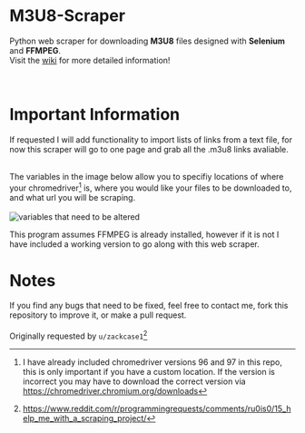 # M3U8-Scraper
Python web scraper for downloading **M3U8** files designed with **Selenium** and **FFMPEG**. 
<br>
Visit the [wiki](https://github.com/cody-k/M3U8-Scraper/wiki) for more detailed information!

<br> 

# Important Information
If requested I will add functionality to import lists of links from a text file, for now this scraper will go to one page and grab all the .m3u8 links avaliable.


<br> The variables in the image below allow you to specifiy locations of where your chromedriver[^1] is, where you would like your files to be downloaded to, and what url you will be scraping.  <br> <br>
![variables that need to be altered](https://i.imgur.com/GmF5Tem.png)

This program assumes FFMPEG is already installed, however if it is not I have included a working version to go along with this web scraper.

# Notes
If you find any bugs that need to be fixed, feel free to contact me, fork this repository to improve it, or make a pull request.
<br> <br>
Originally requested by `u/zackcase1`[^2]

[^1]: I have already included chromedriver versions 96 and 97 in this repo, this is only important if you have a custom location. If the version is incorrect you may have to download the correct version via https://chromedriver.chromium.org/downloads
[^2]: https://www.reddit.com/r/programmingrequests/comments/ru0is0/15_help_me_with_a_scraping_project/

